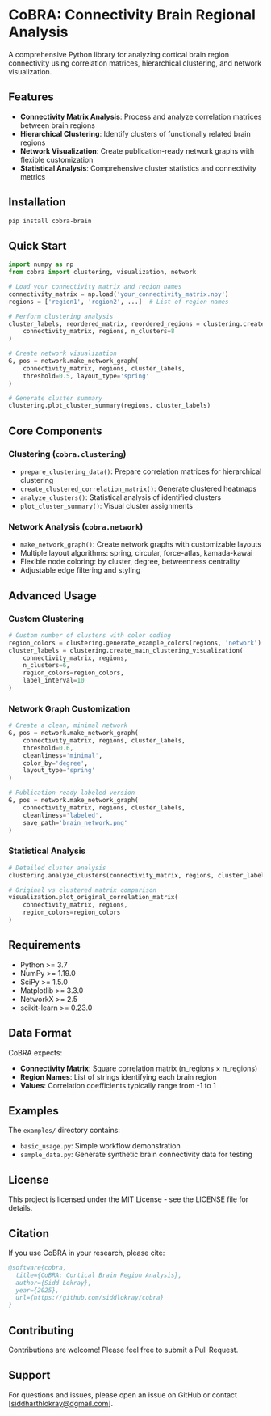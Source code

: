 # CoBRA: Connectivity Brain Regional Analysis

A comprehensive Python library for analyzing cortical brain region connectivity using correlation matrices, hierarchical clustering, and network visualization.

## Features

- **Connectivity Matrix Analysis**: Process and analyze correlation matrices between brain regions
- **Hierarchical Clustering**: Identify clusters of functionally related brain regions
- **Network Visualization**: Create publication-ready network graphs with flexible customization
- **Statistical Analysis**: Comprehensive cluster statistics and connectivity metrics

## Installation

```bash
pip install cobra-brain
```

## Quick Start

```python
import numpy as np
from cobra import clustering, visualization, network

# Load your connectivity matrix and region names
connectivity_matrix = np.load('your_connectivity_matrix.npy')
regions = ['region1', 'region2', ...]  # List of region names

# Perform clustering analysis
cluster_labels, reordered_matrix, reordered_regions = clustering.create_main_clustering_visualization(
    connectivity_matrix, regions, n_clusters=8
)

# Create network visualization
G, pos = network.make_network_graph(
    connectivity_matrix, regions, cluster_labels,
    threshold=0.5, layout_type='spring'
)

# Generate cluster summary
clustering.plot_cluster_summary(regions, cluster_labels)
```

## Core Components

### Clustering (`cobra.clustering`)
- `prepare_clustering_data()`: Prepare correlation matrices for hierarchical clustering
- `create_clustered_correlation_matrix()`: Generate clustered heatmaps
- `analyze_clusters()`: Statistical analysis of identified clusters
- `plot_cluster_summary()`: Visual cluster assignments

### Network Analysis (`cobra.network`)
- `make_network_graph()`: Create network graphs with customizable layouts
- Multiple layout algorithms: spring, circular, force-atlas, kamada-kawai
- Flexible node coloring: by cluster, degree, betweenness centrality
- Adjustable edge filtering and styling

## Advanced Usage

### Custom Clustering
```python
# Custom number of clusters with color coding
region_colors = clustering.generate_example_colors(regions, 'network')
cluster_labels = clustering.create_main_clustering_visualization(
    connectivity_matrix, regions, 
    n_clusters=6, 
    region_colors=region_colors,
    label_interval=10
)
```

### Network Graph Customization
```python
# Create a clean, minimal network
G, pos = network.make_network_graph(
    connectivity_matrix, regions, cluster_labels,
    threshold=0.6,
    cleanliness='minimal',
    color_by='degree',
    layout_type='spring'
)

# Publication-ready labeled version
G, pos = network.make_network_graph(
    connectivity_matrix, regions, cluster_labels,
    cleanliness='labeled',
    save_path='brain_network.png'
)
```

### Statistical Analysis
```python
# Detailed cluster analysis
clustering.analyze_clusters(connectivity_matrix, regions, cluster_labels)

# Original vs clustered matrix comparison
visualization.plot_original_correlation_matrix(
    connectivity_matrix, regions, 
    region_colors=region_colors
)
```

## Requirements

- Python >= 3.7
- NumPy >= 1.19.0
- SciPy >= 1.5.0
- Matplotlib >= 3.3.0
- NetworkX >= 2.5
- scikit-learn >= 0.23.0

## Data Format

CoBRA expects:
- **Connectivity Matrix**: Square correlation matrix (n_regions × n_regions)
- **Region Names**: List of strings identifying each brain region
- **Values**: Correlation coefficients typically range from -1 to 1

## Examples

The `examples/` directory contains:
- `basic_usage.py`: Simple workflow demonstration
- `sample_data.py`: Generate synthetic brain connectivity data for testing

## License

This project is licensed under the MIT License - see the LICENSE file for details.

## Citation

If you use CoBRA in your research, please cite:

```bibtex
@software{cobra,
  title={CoBRA: Cortical Brain Region Analysis},
  author={Sidd Lokray},
  year={2025},
  url={https://github.com/siddlokray/cobra}
}
```

## Contributing

Contributions are welcome! Please feel free to submit a Pull Request.

## Support

For questions and issues, please open an issue on GitHub or contact [siddharthlokray@dgmail.com].

